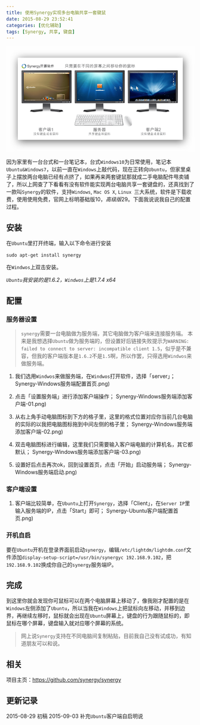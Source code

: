 ```yaml
---
title: 使用Synergy实现多台电脑共享一套键鼠
date: 2015-08-29 23:52:41
categories: [优化辅助]
tags: [Synergy, 共享, 键盘]
---
```

![Synery-log.png](/media/Synergy-logo.png)

因为家里有一台台式和一台笔记本，台式`Windows10`为日常使用，笔记本`Ubuntu&Windows7`，以前一直在`Windows`上敲代码，现在正转向`Ubuntu`，但家里桌子上摆放两台电脑已经有点挤了，如果再来两套键鼠那就成二手电脑配件甩卖铺了，所以上网查了下看看有没有软件能实现两台电脑共享一套键盘的，还真找到了一款叫`Synergy`的软件，支持`Windows`, `Mac OS X`, `Linux `三大系统，软件是下载收费，使用使用免费，官网上标明基础版$10，高级版$29。下面我说说我自己的配置过程。
<!--more-->

## 安装
在`Ubuntu`里打开终端，输入以下命令进行安装
```
sudo apt-get install synergy
```
在`Windwos`上双击安装。

*`Ubuntu`我安装的是1.6.2，`Windwos`上是1.7.4 x64*

## 配置

### 服务器设置
> `synergy`需要一台电脑做为服务端，其它电脑做为客户端来连接服务端。
> 本来是我想选择`Ubuntu`做为服务端的，但设置好后链接失败提示为`WARNING: failed to connect to server: incompatible client 1.5`，似乎是不兼容，但我的客户端版本是`1.6.2`不是`1.5`啊，所以作罢，只得选用`Windwos`来做服务端。

1. 我们选用`Windwos`来做服务端，在`Windwos`打开软件，选择「server」；
Synergy-Windows服务端配置首页.png)

2. 点击「设置服务端」进行添加客户端操作；
Synergy-Windows服务端添加客户端-01.png)

3. 从右上角手动电脑图标到下方的格子里，这里的格式位置对应你当前几台电脑的实际的以我把电脑图标拖到中间左侧的格子里；
Synergy-Windows服务端添加客户端-02.png)

4. 双击电脑图标进行编辑，这里我们只需要输入客户端电脑的计算机名，其它都默认；
Synergy-Windows服务端添加客户端-03.png)

5. 设置好后点击再次ok，回到设置首页，点击「开始」启动服务端；
Synergy-Windows服务端启动.png)

### 客户端设置
1. 客户端比较简单，在`Ubuntu`上打开`Synergy`，选择「Client」，在`Server IP`里输入服务端的IP，点击「Start」即可；
Synergy-Ubuntu客户端配置首页.png)

### 开机自启
要在`Ubuntu`开机在登录界面前启动`synergy`，编辑`/etc/lightdm/lightdm.conf`文件添加`display-setup-script=/usr/bin/synergyc 192.168.9.102`，把`192.168.9.102`换成你自己的`synergy`服务端IP。

## 完成
到这里你就会发现你可鼠标可以在两个电脑屏幕上移动了，像我刚才配置的是在`Windows`左侧添加了`Ubuntu`，所以当我在`Windows`上把鼠标向左移动，并移到边界，再继续左移时，鼠标就会出现在`Ubuntu`屏幕上，键盘的行为跟随鼠标的，即鼠标在哪个屏幕，键盘输入就对应哪个屏幕的系统。
> 网上说`Synergy`支持在不同电脑间复制粘贴，目前我自己没有试成功，有知道朋友可以和说。

## 相关
项目主页：https://github.com/synergy/synergy

## 更新记录
2015-08-29 初稿
2015-09-03 补充`Ubuntu`客户端自启明说


